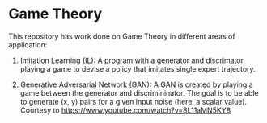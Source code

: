 # Game Theory

This repository has work done on Game Theory in different areas of application:

1. Imitation Learning (IL):
  A program with a generator and discrimator playing a game to devise a policy that imitates single expert trajectory.

2. Generative Adversarial Network (GAN):
  A GAN is created by playing a game between the generator and discrimininator. The goal is to be able to generate (x, y) pairs for a given input noise (here, a scalar     value). Courtesy to https://www.youtube.com/watch?v=8L11aMN5KY8
